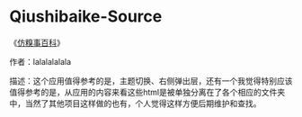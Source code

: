 # Qiushibaike-Source

《[仿糗事百科](http://community.apicloud.com/bbs/forum.php?mod=viewthread&tid=1036&extra=page%3D1)》

作者：lalalalalala

描述：这个应用值得参考的是，主题切换、右侧弹出层，还有一个我觉得特别应该值得参考的是，从应用的内容来看这些html是被单独分离在了各个相应的文件夹中，当然了其他项目这样做的也有，个人觉得这样方便后期维护和查找。
